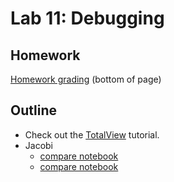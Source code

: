 # Lab 11: Debugging

## Homework

[Homework grading](https://github.com/ResearchComputing/HPSC-Fall-2013/tree/master/lab/homework_regrade) (bottom of page)

## Outline

- Check out the [TotalView](https://gist.github.com/mlunacek/7119226) tutorial.
- Jacobi
  - [compare notebook](http://nbviewer.ipython.org/urls/raw.github.com/ResearchComputing/HPSC-Fall-2013/master/lab/lab-11-debugging/compare.ipynb)
  - [compare notebook](http://nbviewer.ipython.org/urls/raw.github.com/ResearchComputing/HPSC-Fall-2013/master/lab/lab-11-debugging/parallel_jacobi_working.ipynb)

